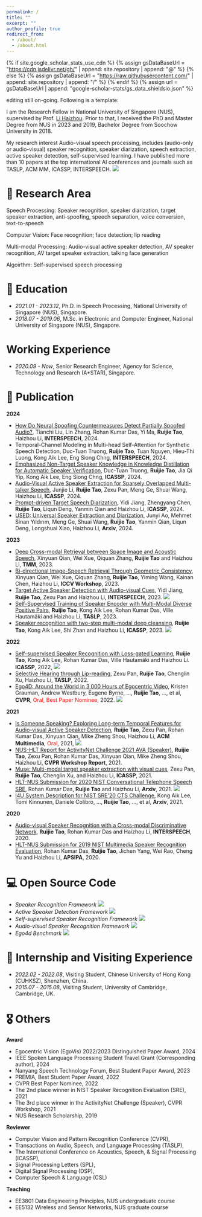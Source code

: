 ```yaml
---
permalink: /
title: ""
excerpt: ""
author_profile: true
redirect_from: 
  - /about/
  - /about.html
---
```


{% if site.google_scholar_stats_use_cdn %}
{% assign gsDataBaseUrl = "https://cdn.jsdelivr.net/gh/" | append: site.repository | append: "@" %}
{% else %}
{% assign gsDataBaseUrl = "https://raw.githubusercontent.com/" | append: site.repository | append: "/" %}
{% endif %}
{% assign url = gsDataBaseUrl | append: "google-scholar-stats/gs_data_shieldsio.json" %}

<span class='anchor' id='about-me'></span>

editing still on-going. Following is a template: 

I am the Research Fellow in National University of Singapore (NUS), supervised by Prof. [Li Haizhou]([https://colips.org/~eleliha/](https://scholar.google.com/citations?user=z8_x7C8AAAAJ&hl=en)). Prior to that, I received the PhD and Master Degree from NUS in 2023 and 2019, Bachelor Degree from Soochow University in 2018.

My research interest Audio-visual speech processing, includes (audio-only or audio-visual) speaker recognition, speaker diarization, speech extraction, active speaker detection, self-supervised learning. I have published more than 10 papers at the top international AI conferences and journals such as TASLP, ACM MM, ICASSP, INTERSPEECH. <a href='https://scholar.google.com/citations?user=sdXITx8AAAAJ'><img src="https://img.shields.io/endpoint?logo=Google%20Scholar&url=https%3A%2F%2Fcdn.jsdelivr.net%2Fgh%2FTaoRuijie%2Ftaoruijie.github.io@google-scholar-stats%2Fgs_data_shieldsio.json&labelColor=f6f6f6&color=9cf&style=flat&label=citations"></a>

# 📜 Research Area
Speech Processing: Speaker recognition, speaker diarization, target speaker extraction, anti-spoofing, speech separation, voice conversion, text-to-speech

Computer Vision: Face recognition; face detection; lip reading

Multi-modal Processing: Audio-visual active speaker detection, AV speaker recognition, AV target speaker extraction, talking face generation

Algoirthm: Self-supervised speech processing

# 🏫 Education

- *2021.01 - 2023.12*, Ph.D. in Speech Processing, National University of Singapore (NUS), Singapore.
- *2018.07 - 2019.06*, M.Sc. in Electronic and Computer Engineer, National University of Singapore (NUS), Singapore.

# Working Experience
- *2020.09 - Now*, Senior Research Engineer, Agency for Science, Technology and Research (A*STAR), Singapore.

# 📝 Publication

**2024**
- [How Do Neural Spoofing Countermeasures Detect Partially Spoofed Audio?](https://arxiv.org/pdf/2406.02483.pdf), Tianchi Liu, Lin Zhang, Rohan Kumar Das, Yi Ma, **Ruijie Tao**, Haizhou Li, **INTERSPEECH**, 2024.
- Temporal-Channel Modeling in Multi-head Self-Attention for Synthetic Speech Detection, Duc-Tuan Truong, **Ruijie Tao**, Tuan Nguyen, Hieu-Thi Luong, Kong Aik Lee, Eng Siong Chng, **INTERSPEECH**, 2024.
- [Emphasized Non-Target Speaker Knowledge in Knowledge Distillation for Automatic Speaker Verification](https://arxiv.org/pdf/2309.14838.pdf), Duc-Tuan Truong, **Ruijie Tao**, Jia Qi Yip, Kong Aik Lee, Eng Siong Chng, **ICASSP**, 2024.
- [Audio-Visual Active Speaker Extraction for Sparsely Overlapped Multi-talker Speech](https://arxiv.org/pdf/2309.08408.pdf), Junjie Li, **Ruijie Tao**, Zexu Pan, Meng Ge, Shuai Wang, Haizhou Li, **ICASSP**, 2024.
- [Prompt-driven Target Speech Diarization](https://arxiv.org/pdf/2310.14823.pdf), Yidi Jiang, Zhengyang Chen, **Ruijie Tao**, Liqun Deng, Yanmin Qian and Haizhou Li, **ICASSP**, 2024.
- [USED: Universal Speaker Extraction and Diarization](https://arxiv.org/pdf/2309.10674.pdf), Junyi Ao, Mehmet Sinan Yıldırım, Meng Ge, Shuai Wang, **Ruijie Tao**, Yanmin Qian, Liqun Deng, Longshuai Xiao, Haizhou Li, **Arxiv**, 2024.

**2023**
- [Deep Cross-modal Retrieval between Space Image and Acoustic Speech](https://ieeexplore.ieee.org/abstract/document/10285477), Xinyuan Qian, Wei Xue, Qiquan Zhang, **Ruijie Tao** and Haizhou Li, **TMM**, 2023.
- [Bi-directional Image-Speech Retrieval Through Geometric Consistency](https://av4d.org/papers/iccv23/p2.pdf), Xinyuan Qian, Wei Xue, Qiquan Zhang, **Ruijie Tao**, Yiming Wang, Kainan Chen, Haizhou Li, **ICCV Workshop**, 2023.
- [Target Active Speaker Detection with Audio-visual Cues](https://arxiv.org/pdf/2305.12831.pdf), Yidi Jiang, **Ruijie Tao**, Zexu Pan and Haizhou Li, **INTERSPEECH**, 2023. [![](https://img.shields.io/github/stars/Jiang-Yidi/TS-TalkNet?style=social&label=Code+Stars)](https://github.com/Jiang-Yidi/TS-TalkNet)
- [Self-Supervised Training of Speaker Encoder with Multi-Modal Diverse Positive Pairs](https://ieeexplore.ieee.org/document/10106039), **Ruijie Tao**, Kong Aik Lee, Rohan Kumar Das, Ville Hautamäki and Haizhou Li, **TASLP**, 2023. 
- [Speaker recognition with two-step multi-modal deep cleansing](https://arxiv.org/pdf/2210.15903.pdf), **Ruijie Tao**, Kong Aik Lee, Shi Zhan and Haizhou Li, **ICASSP**, 2023. [![](https://img.shields.io/github/stars/TaoRuijie/AVCleanse?style=social&label=Code+Stars)](https://github.com/TaoRuijie/AVCleanse)

**2022**
- [Self-supervised Speaker Recognition with Loss-gated Learning](https://arxiv.org/pdf/2110.03869.pdf), **Ruijie Tao**, Kong Aik Lee, Rohan Kumar Das, Ville Hautamäki and Haizhou Li. **ICASSP**, 2022, [![](https://img.shields.io/github/stars/TaoRuijie/Loss-Gated-Learning?style=social&label=Code+Stars)](https://github.com/TaoRuijie/Loss-Gated-Learning)
- [Selective Hearing through Lip-reading](https://arxiv.org/pdf/2106.07150.pdf), Zexu Pan, **Ruijie Tao**, Chenglin Xu, Haizhou Li, **TASLP**, 2022.
- [Ego4D: Around the World in 3,000 Hours of Egocentric Video](https://arxiv.org/pdf/2110.07058.pdf), Kristen Grauman, Andrew Westbury, Eugene Byrne, ..., **Ruijie Tao**, ..., et al, **CVPR**, <font color="red">Oral, Best Paper Nominee</font>, 2022. [![](https://img.shields.io/github/stars/facebookresearch/Ego4d?style=social&label=Code+Stars)](https://github.com/facebookresearch/Ego4d)

**2021**

- [Is Someone Speaking? Exploring Long-term Temporal Features for Audio-visual Active Speaker Detection](https://arxiv.org/pdf/2107.06592.pdf), **Ruijie Tao**, Zexu Pan, Rohan Kumar Das, Xinyuan Qian, Mike Zheng Shou, Haizhou Li, **ACM Multimedia**, <font color="red">Oral</font>, 2021, [![](https://img.shields.io/github/stars/TaoRuijie/TalkNet_ASD?style=social&label=Code+Stars)](https://github.com/TaoRuijie/TalkNet_ASD)
- [NUS-HLT Report for ActivityNet Challenge 2021 AVA (Speaker)](https://static.googleusercontent.com/media/research.google.com/zh-CN//ava/2021/S3_NUS_Report_AVA_ActiveSpeaker_2021.pdf), **Ruijie Tao**, Zexu Pan, Rohan Kumar Das, Xinyuan Qian, Mike Zheng Shou, Haizhou Li, **CVPR Workshop Report**, 2021.
- [Muse: Multi-modal target speaker extraction with visual cues](https://arxiv.org/pdf/2010.07775.pdf), Zexu Pan, **Ruijie Tao**, Chenglin Xu, and Haizhou Li, **ICASSP**, 2021. 
- [HLT-NUS Submission for 2020 NIST Conversational Telephone Speech SRE](https://arxiv.org/pdf/2111.06671.pdf), Rohan Kumar Das, **Ruijie Tao** and Haizhou Li, **Arxiv**, 2021. [![](https://img.shields.io/github/stars/TaoRuijie/ECAPATDNN?style=social&label=Code+Stars)](https://github.com/TaoRuijie/ECAPATDNN)
- [I4U System Description for NIST SRE'20 CTS Challenge](https://arxiv.org/pdf/2211.01091.pdf), Kong Aik Lee, Tomi Kinnunen, Daniele Colibro, ..., **Ruijie Tao**, ..., et al, **Arxiv**, 2021.

**2020** 

- [Audio-visual Speaker Recognition with a Cross-modal Discriminative Network](https://arxiv.org/abs/2008.03894), **Ruijie Tao**, Rohan Kumar Das and Haizhou Li, **INTERSPEECH**, 2020.
- [HLT-NUS Submission for 2019 NIST Multimedia Speaker Recognition Evaluation](http://www.apsipa.org/proceedings/2020/pdfs/0000605.pdf), Rohan Kumar Das, **Ruijie Tao**, Jichen Yang, Wei Rao, Cheng Yu and Haizhou Li, **APSIPA**, 2020. 

# 💻 Open Source Code
- *Speaker Recognition Framework* [![](https://img.shields.io/github/stars/TaoRuijie/ECAPATDNN?style=social&label=ECAPA-TDNN)](https://github.com/TaoRuijie/ECAPATDNN)
- *Active Speaker Detection Framework* [![](https://img.shields.io/github/stars/TaoRuijie/TalkNet_ASD?style=social&label=TalkNet-ASD)](https://github.com/TaoRuijie/TalkNet_ASD)
- *Self-supervised Speaker Recognition Framework* [![](https://img.shields.io/github/stars/TaoRuijie/Loss-Gated-Learning?style=social&label=LGL)](https://github.com/TaoRuijie/Loss-Gated-Learning)
- *Audio-visual Speaker Recognition Framework* [![](https://img.shields.io/github/stars/TaoRuijie/AVCleanse?style=social&label=AVCleanse)](https://github.com/TaoRuijie/AVCleanse)
- *Ego4d Benchmark* [![](https://img.shields.io/github/stars/facebookresearch/Ego4d?style=social&label=Ego4d)](https://github.com/facebookresearch/Ego4d)

# 👔 Internship and Visiting Experience

- *2022.02 - 2022.08*, Visiting Student, Chinese University of Hong Kong (CUHKSZ), Shenzhen, China.
- *2015.07 - 2015.08*, Visiting Student, University of Cambridge, Cambridge, UK.

# 🎖 Others

**Award**

- Egocentric Vision (EgoVis) 2022/2023 Distinguished Paper Award, 2024
- IEEE Spoken Language Processing Student Travel Grant (Corresponding author), 2024
- Nanyang Speech Technology Forum, Best Student Paper Award, 2023
- PREMIA, Best Student Paper Award, 2022
- CVPR Best Paper Nominee, 2022
- The 2nd place winner in NIST Speaker Recognition Evaluation (SRE), 2021
- The 3rd place winner in the ActivityNet Challenge (Speaker), CVPR Workshop, 2021
- NUS Research Scholarship, 2019

**Reviewer**

- Computer Vision and Pattern Recognition Conference (CVPR),
- Transactions on Audio, Speech, and Language Processing (TASLP),
- The International Conference on Acoustics, Speech, & Signal Processing (ICASSP),
- Signal Processing Letters (SPL),
- Digital Signal Processing (DSP),
- Computer Speech & Language (CSL)

**Teaching**

- EE3801 Data Engineering Principles, NUS undergraduate course
- EE5132 Wireless and Sensor Networks, NUS graduate course

